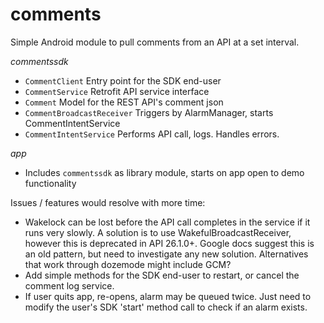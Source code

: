 comments
========

Simple Android module to pull comments from an API at a set interval.

*commentssdk*
* `CommentClient` Entry point for the SDK end-user
* `CommentService` Retrofit API service interface
* `Comment` Model for the REST API's comment json
* `CommentBroadcastReceiver` Triggers by AlarmManager, starts CommentIntentService
* `CommentIntentService` Performs API call, logs. Handles errors.

*app*
- Includes `commentssdk` as library module, starts on app open to demo functionality

Issues / features would resolve with more time:
* Wakelock can be lost before the API call completes in the service if it runs very slowly. A solution is to use WakefulBroadcastReceiver, however this is deprecated in API 26.1.0+. Google docs suggest this is an old pattern, but need to investigate any new solution. Alternatives that work through dozemode might include GCM?
* Add simple methods for the SDK end-user to restart, or cancel the comment log service.
* If user quits app, re-opens, alarm may be queued twice. Just need to modify the user's SDK 'start' method call to check if an alarm exists.